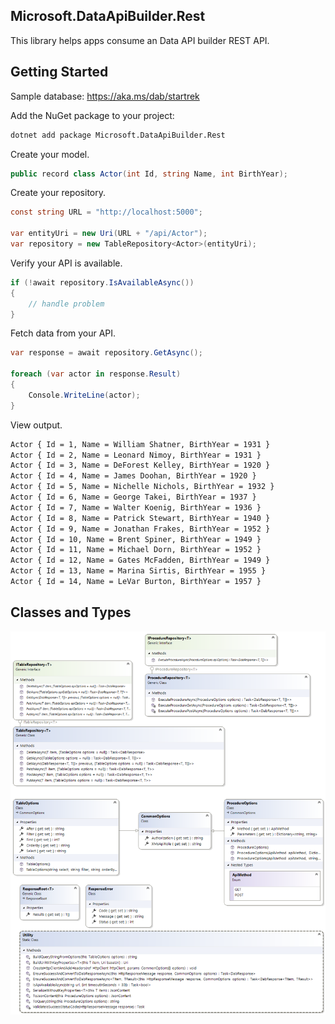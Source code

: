 ## Microsoft.DataApiBuilder.Rest

This library helps apps consume an Data API builder REST API.

## Getting Started

Sample database: https://aka.ms/dab/startrek

Add the NuGet package to your project:
```bash
dotnet add package Microsoft.DataApiBuilder.Rest
```

Create your model.

```csharp
public record class Actor(int Id, string Name, int BirthYear);
```

Create your repository.

```csharp
const string URL = "http://localhost:5000";

var entityUri = new Uri(URL + "/api/Actor");
var repository = new TableRepository<Actor>(entityUri);
```

Verify your API is available.

```csharp
if (!await repository.IsAvailableAsync())
{
    // handle problem
}
```

Fetch data from your API.


```csharp
var response = await repository.GetAsync();

foreach (var actor in response.Result)
{
    Console.WriteLine(actor);
}

```

View output.

```sh
Actor { Id = 1, Name = William Shatner, BirthYear = 1931 }
Actor { Id = 2, Name = Leonard Nimoy, BirthYear = 1931 }
Actor { Id = 3, Name = DeForest Kelley, BirthYear = 1920 }
Actor { Id = 4, Name = James Doohan, BirthYear = 1920 }
Actor { Id = 5, Name = Nichelle Nichols, BirthYear = 1932 }
Actor { Id = 6, Name = George Takei, BirthYear = 1937 }
Actor { Id = 7, Name = Walter Koenig, BirthYear = 1936 }
Actor { Id = 8, Name = Patrick Stewart, BirthYear = 1940 }
Actor { Id = 9, Name = Jonathan Frakes, BirthYear = 1952 }
Actor { Id = 10, Name = Brent Spiner, BirthYear = 1949 }
Actor { Id = 11, Name = Michael Dorn, BirthYear = 1952 }
Actor { Id = 12, Name = Gates McFadden, BirthYear = 1949 }
Actor { Id = 13, Name = Marina Sirtis, BirthYear = 1955 }
Actor { Id = 14, Name = LeVar Burton, BirthYear = 1957 }
```


## Classes and Types

![](ClassDiagram.png)